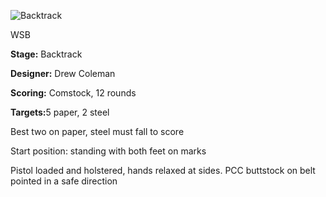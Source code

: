 ![Backtrack](https://github.com/bagellord/USPSA-Stages/blob/master/11-15%20rounds/Backtrack%20-%2012%20rounds%20-%20Comstock/Backtrack.png)

WSB

<b>Stage:</b> Backtrack

<b>Designer:</b> Drew Coleman

<b>Scoring:</b> Comstock, 12 rounds

<b>Targets:</b>5 paper, 2 steel

Best two on paper, steel must fall to score

Start position: standing with both feet on marks

Pistol loaded and holstered, hands relaxed at sides. PCC buttstock on belt pointed in a safe direction

